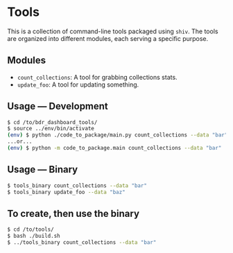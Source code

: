 
# Tools

This is a collection of command-line tools packaged using `shiv`. The tools are organized into different modules, each serving a specific purpose.


## Modules

- `count_collections`: A tool for grabbing collections stats.
- `update_foo`: A tool for updating something.


## Usage — Development

```bash
$ cd /to/bdr_dashboard_tools/
$ source ../env/bin/activate
(env) $ python ./code_to_package/main.py count_collections --data "bar" 
...or...
(env) $ python -m code_to_package.main count_collections --data "bar"
```


## Usage — Binary

```bash
$ tools_binary count_collections --data "bar"
$ tools_binary update_foo --data "baz"
```


## To create, then use the binary

```bash
$ cd /to/tools/
$ bash ./build.sh
$ ../tools_binary count_collections --data "bar"
```
